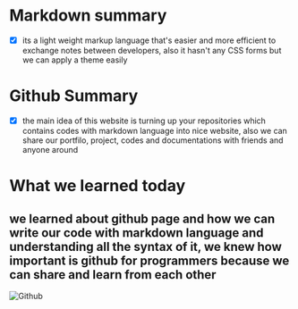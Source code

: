 # Markdown summary
- [x] its a light weight markup language that's easier and more efficient to exchange notes between developers, also it hasn't any CSS forms but we can apply a theme easily
# Github Summary
- [x] the main idea of this website is turning up your repositories which contains codes with markdown language into nice website, also we can share our portfilo, project, codes and documentations with friends and anyone around
# What we learned today
## we learned about github page and how we can write our code with markdown language and understanding all the syntax of it, we knew how important is github for programmers because we can share and learn from each other
![Github](https://miro.medium.com/max/719/1*WaaXnUvhvrswhBJSw4YTuQ.png)
